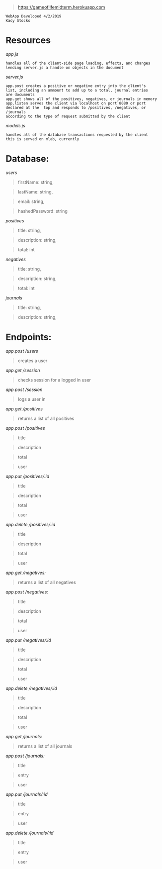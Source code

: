 >   https://gameoflifemidterm.herokuapp.com
```
WebApp Developed 4/2/2019
Kacy Stocks
```
# Resources
_app.js_
```
handles all of the client-side page loading, effects, and changes
lending server.js a handle on objects in the document
```
_server.js_
```
app.post creates a positive or negative entry into the client's 
list, including an ammount to add up to a total, journal entries 
are documents
app.get shows all of the positives, negatives, or journals in memory
app.listen serves the client via localhost on port 8080 or port declared at the  top and responds to /positives, /negatives, or /journals
according to the type of request submitted by the client

```
_models.js_
```
handles all of the database transactions requested by the client
this is served on mlab, currently
```

# Database:

_users_

>   firstName: string,

>   lastName: string,

>   email: string,

>   hashedPassword: string

_positives_

>   title: string,

>   description: string,

>   total: int

_negatives_

>   title: string,

>   description: string,

>   total: int

_journals_

>   title: string,

>   description: string,


# Endpoints:

_app.post /users_

>   creates a user

_app.get /session_

>   checks session for a logged in user

_app.post /session_

>   logs a user in

_app.get /positives_

>   returns a list of all positives

_app.post /positives_

>   title

>   description

>   total

>   user

_app.put /positives/:id_

>   title

>   description

>   total

>   user

_app.delete /positives/:id_

>   title

>   description

>   total

>   user


_app.get /negatives:_

> returns a list of all negatives

_app.post /negatives:_

>   title

>   description

>   total

>   user

_app.put /negatives/:id_

>   title

>   description

>   total

>   user

_app.delete /negatives/:id_

>   title

>   description

>   total

>   user

_app.get /journals:_

> returns a list of all journals

_app.post /journals:_

>   title

>   entry

>   user

_app.put /journals/:id_

>   title

>   entry

>   user

_app.delete /journals/:id_

>   title

>   entry

>   user
